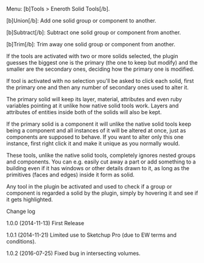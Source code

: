 Menu: [b]Tools > Eneroth Solid Tools[/b].

[b]Union[/b]: Add one solid group or component to another.

[b]Subtract[/b]: Subtract one solid group or component from another.

[b]Trim[/b]: Trim away one solid group or component from another.

If the tools are activated with two or more solids selected, the plugin guesses the biggest one is the primary (the one to keep but modify) and the smaller are the secondary ones, deciding how the primary one is modified.

If tool is activated with no selection you'll be asked to click each solid, first the primary one and then any number of secondary ones used to alter it.

The primary solid will keep its layer, material, attributes and even ruby variables pointing at it unlike how native solid tools work. Layers and attributes of entities inside both of the solids will also be kept.

If the primary solid is a component it will unlike the native solid tools keep being a component and all instances of it will be altered at once, just as components are supposed to behave. If you want to alter only this one instance, first right click it and make it unique as you normally would.

These tools, unlike the native solid tools, completely ignores nested groups and components. You can e.g. easily cut away a part or add something to a building even if it has windows or other details drawn to it, as long as the primitives (faces and edges) inside it form as solid.

Any tool in the plugin be activated and used to check if a group or component is regarded a solid by the plugin, simply by hovering it and see if it gets highlighted.

Change log

  1.0.0 (2014-11-13)
    First Release

   1.0.1 (2014-11-21)
    Limited use to Sketchup Pro (due to EW terms and conditions).

   1.0.2 (2016-07-25)
    Fixed bug in intersecting volumes.
